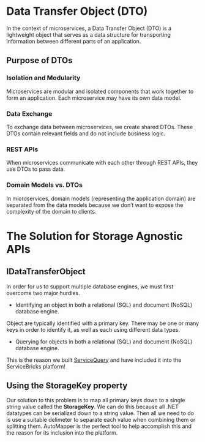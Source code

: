 # Data Transfer Object (DTO)
In the context of microservices, a Data Transfer Object (DTO) is a lightweight object that serves as a data structure for transporting information between different parts of an application. 

## Purpose of DTOs

### Isolation and Modularity

Microservices are modular and isolated components that work together to form an application. Each microservice may have its own data model.

### Data Exchange
To exchange data between microservices, we create shared DTOs. These DTOs contain relevant fields and do not include business logic.

### REST APIs
When microservices communicate with each other through REST APIs, they use DTOs to pass data.

### Domain Models vs. DTOs
In microservices, domain models (representing the application domain) are separated from the data models because we don’t want to expose the complexity of the domain to clients.

# The Solution for Storage Agnostic APIs

## IDataTransferObject
In order for us to support multiple database engines, we must first overcome two major hurdles.

* Identifying an object in both a relational (SQL) and document (NoSQL) database engine.

Object are typically identified with a primary key. There may be one or many keys in order to identify it, as well as each using different data types.

* Querying for objects in both a relational (SQL) and document (NoSQL) database engine.

This is the reason we built [ServiceQuery](https://github.com/holomodular/ServiceQuery) and have included it into the ServiceBricks platform!

## Using the StorageKey property
Our solution to this problem is to map all primary keys down to a single string value called the **StorageKey**.
We can do this because all .NET datatypes can be serialized down to a string value. 
Then all we need to do is use a suitable delimeter to separate each value when combining them or splitting them.
AutoMapper is the perfect tool to help accomplish this and the reason for its inclusion into the platform.

